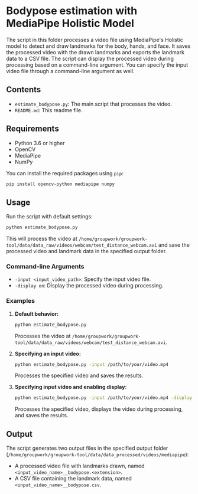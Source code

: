 # Bodypose estimation with MediaPipe Holistic Model

The script in this folder processes a video file using MediaPipe's Holistic model to detect and draw landmarks for the body, hands, and face. It saves the processed video with the drawn landmarks and exports the landmark data to a CSV file. The script can display the processed video during processing based on a command-line argument. You can specify the input video file through a command-line argument as well.

## Contents

- `estimate_bodypose.py`: The main script that processes the video.
- `README.md`: This readme file.

## Requirements

- Python 3.6 or higher
- OpenCV
- MediaPipe
- NumPy

You can install the required packages using `pip`:

```sh
pip install opencv-python mediapipe numpy
```

## Usage

Run the script with default settings:

```sh
python estimate_bodypose.py
```

This will process the video at `/home/groupwork/groupwork-tool/data/data_raw/videos/webcam/test_distance_webcam.avi` and save the processed video and landmark data in the specified output folder.

### Command-line Arguments

- `-input <input_video_path>`: Specify the input video file.
- `-display on`: Display the processed video during processing.

### Examples

1. **Default behavior:**

   ```sh
   python estimate_bodypose.py
   ```

   Processes the video at `/home/groupwork/groupwork-tool/data/data_raw/videos/webcam/test_distance_webcam.avi`.

2. **Specifying an input video:**

   ```sh
   python estimate_bodypose.py -input /path/to/your/video.mp4
   ```

   Processes the specified video and saves the results.

3. **Specifying input video and enabling display:**

   ```sh
   python estimate_bodypose.py -input /path/to/your/video.mp4 -display on
   ```

   Processes the specified video, displays the video during processing, and saves the results.

## Output

The script generates two output files in the specified output folder (`/home/groupwork/groupwork-tool/data/data_processed/videos/mediapipe`):
- A processed video file with landmarks drawn, named `<input_video_name>__bodypose.<extension>`.
- A CSV file containing the landmark data, named `<input_video_name>__bodypose.csv`.